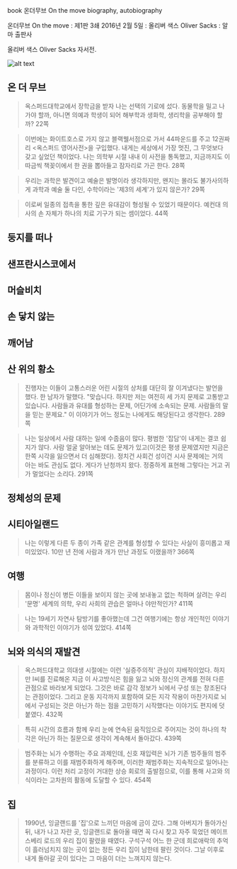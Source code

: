 book
온더무브 On the move
biography, autobiography

온더무브 On the move
:   제1판 3쇄 2016년 2월 5일
:   올리버 색스 Oliver Sacks
:   알마 출판사

올리버 색스 Oliver Sacks 자서전.

![alt text](https://t1.search.daumcdn.net/thumb/R110x160/?fname=http%3A%2F%2Ft1.daumcdn.net%2Fbook%2FKOR9791185430881%3Fmoddttm=20161225060226 "bus")

## 온 더 무브
> 옥스퍼드대학교에서 장학금을 받자 나는 선택의 기로에 섰다. 동물학을 밀고 나가야 할까, 아니면 의예과 학생이 되어 해부학과 생화학, 생리학을 공부해야 할까? 22쪽

> 이번에는 화이트호스로 가지 않고 블랙웰서점으로 가서 44파운드를 주고 12권짜리 <옥스퍼드 영어사전>을 구입했다. 내게는 세상에서 가장 멋진, 그 무엇보다 갖고 싶었던 책이었다. 나는 의학부 시절 내내 이 사전을 통독했고, 지금까지도 이따금씩 책꽂이에서 한 권을 뽑아들고 잠자리로 가곤 한다. 28쪽

> 우리는 과학은 발견이고 예술은 발명이라 생각하지만, 왠지는 몰라도 불가사의하게 과학과 예술 둘 다인, 수학이라는 '제3의 세계'가 있지 않은가? 29쪽

> 이로써 일종의 접촉을 통한 깊은 유대감이 형성될 수 있었기 때문이다. 예컨대 의사의 손 자체가 하나의 치료 기구가 되는 셈이었다. 44쪽

## 둥지를 떠나

## 샌프란시스코에서

## 머슬비치

## 손 닿치 않는

## 깨어남

## 산 위의 황소
> 진행자는 이들이 고통스러운 어린 시절의 상처를 대단히 잘 이겨냈다는 발언을 했다. 한 남자가 말했다. "맞습니다. 하지만 저는 여전히 세 가지 문제로 고통받고 있습니다. 사람들과 유대를 형성하는 문제, 어딘가에 소속되는 문제. 사람들의 말을 믿는 문제요." 이 이야기가 어느 정도는 나에게도 해당된다고 생각한다. 289쪽

> 나는 일상에서 사람 대하는 일에 수줍음이 많다. 평범한 '잡담'이 내게는 결코 쉽지가 않다. 사람 얼굴 알아보는 데도 문제가 있고(이것은 평생 문제였지만 지금은 한쪽 시각을 잃으면서 더 심해졌다). 정치건 사회건 성이건 시사 문제에는 거의 아는 바도 관심도 없다. 게다가 난청까지 왔다. 정중하게 표현해 그렇다는 거고 귀가 멀었다는 소리다. 291쪽

## 정체성의 문제

## 시티아일랜드
> 나는 이렇게 다른 두 종이 가족 같은 관계를 형성할 수 있다는 사실이 흥미롭고 재미있었다. 10만 년 전에 사람과 개가 만난 과정도 이랬을까? 366쪽

## 여행
> 몸이나 정신이 병든 이들을 보이지 않는 곳에 보내놓고 없는 척하며 살려는 우리 '문명' 세계의 의학, 우리 사희의 관습은 얼마나 야만적인가? 411쪽

> 나는 19세기 자연사 탐방기를 좋아했는데 그건 여행기에는 항상 개인적인 이야기와 과학적인 이야기가 섞여 있었다. 414쪽

## 뇌와 의식의 재발견
> 옥스퍼드대학교 의대생 시절에는 이런 '실증주의적' 관심이 지배적이었다. 하지만 I씨를 진료해온 지금 이 사고방식은 힘을 잃고 뇌와 정신의 관계를 전혀 다른 관점으로 바라보게 되었다. 그것은 바로 감각 정보가 뇌에서 구성 또는 창조된다는 관점이었다. 그리고 운동 지각까지 포함하여 모든 지각 작용이 마찬가지로 뇌에서 구성되는 것은 아닌가 하는 점을 고민하기 시작했다는 이야기도 편지에 덧붙였다. 432쪽

> 특히 시간의 흐름과 함께 우리 눈에 연속된 움직임으로 주어지는 것이 하나의 착각은 아닌가 하는 질문으로 생각이 계속해서 돌아갔다. 439쪽

> 범주화는 뇌가 수행하는 주요 과제인데, 신호 재입력은 뇌가 기존 범주들의 범주를 분류하고 이를 재범주화하게 해주며, 이러한 재범주화는 지속적으로 일어나는 과정이다. 이런 처리 고정이 거대한 상승 회로의 출발점으로, 이를 통해 사고와 의식이라는 고차원의 활동에 도달할 수 있다. 454쪽

## 집

> 1990년, 잉글랜드를 '집'으로 느끼던 마음에 금이 갔다. 그해 아버지가 돌아가신 뒤, 내가 나고 자란 곳, 잉글랜드로 돌아올 때면 꼭 다시 찾고 자주 묵었던 메이프스베리 로드의 우리 집이 팔렸을 때였다.
구석구석 어느 한 군데 희로애락의 추억이 흘러넘치지 않는 곳이 없는 정든 우리 집이 남한테 팔린 것이다. 그날 이후로 내게 돌아갈 곳이 있다는 그 마음이 더는 느껴지지 않는다.
